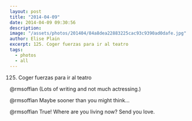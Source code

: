 ```yaml
---
layout: post
title: "2014-04-09"
date: 2014-04-09 09:30:56
description: 
image: "/assets/photos/201404/84a8dea22883225cac93c9390ad0dafe.jpg"
author: Elise Plain
excerpt: 125. Coger fuerzas para ir al teatro
tags: 
  - photos
  - all
---
```


125. Coger fuerzas para ir al teatro
<p></p>
<p>@rmsoffian (Lots of writing and not much actressing.)</p><p>@rmsoffian Maybe sooner than you might think...</p><p>@rmsoffian True! Where are you living now? Send you love.</p>